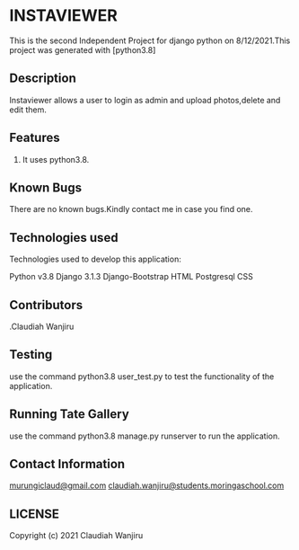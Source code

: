 # INSTAVIEWER

This is the second Independent Project for django python on 8/12/2021.This project was generated with [python3.8]

## Description
Instaviewer allows a user to login as admin and upload photos,delete and edit them.

## Features
1. It uses python3.8.
## Known Bugs
There are no known bugs.Kindly contact me in case you find one.

## Technologies used
Technologies used to develop this application:

Python v3.8
Django 3.1.3
Django-Bootstrap
HTML
Postgresql
CSS


## Contributors
.Claudiah Wanjiru

## Testing
use the command python3.8 user_test.py to test the functionality of the application.


## Running Tate Gallery
use the command python3.8 manage.py runserver to run the application.

## Contact Information
murungiclaud@gmail.com
claudiah.wanjiru@students.moringaschool.com

## LICENSE

Copyright (c) 2021 Claudiah Wanjiru 